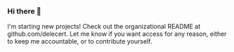 ### Hi there 👋

I'm starting new projects! Check out the organizational README at github.com/delecert. Let me know if you want access for any reason, either to keep me accountable, or to contribute yourself.

